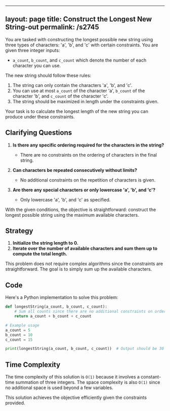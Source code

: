 
---
layout: page
title:  Construct the Longest New String-out
permalink: /s2745
---

You are tasked with constructing the longest possible new string using three types of characters: 'a', 'b', and 'c' with certain constraints. You are given three integer inputs: 
- `a_count`, `b_count`, and `c_count` which denote the number of each character you can use.

The new string should follow these rules:
1. The string can only contain the characters 'a', 'b', and 'c'.
2. You can use at most `a_count` of the character 'a', `b_count` of the character 'b', and `c_count` of the character 'c'.
3. The string should be maximized in length under the constraints given.

Your task is to calculate the longest length of the new string you can produce under these constraints.

## Clarifying Questions

1. **Is there any specific ordering required for the characters in the string?**
   - There are no constraints on the ordering of characters in the final string.

2. **Can characters be repeated consecutively without limits?**
   - No additional constraints on the repetition of characters is given.

3. **Are there any special characters or only lowercase 'a', 'b', and 'c'?**
   - Only lowercase 'a', 'b', and 'c' as specified.

With the given conditions, the objective is straightforward: construct the longest possible string using the maximum available characters.

## Strategy

1. **Initialize the string length to 0.**
2. **Iterate over the number of available characters and sum them up to compute the total length.**

This problem does not require complex algorithms since the constraints are straightforward. The goal is to simply sum up the available characters.

## Code

Here's a Python implementation to solve this problem:

```python
def longestString(a_count, b_count, c_count):
    # Sum all counts since there are no additional constraints on ordering
    return a_count + b_count + c_count

# Example usage
a_count = 5
b_count = 10
c_count = 15

print(longestString(a_count, b_count, c_count))  # Output should be 30
```

## Time Complexity

The time complexity of this solution is `O(1)` because it involves a constant-time summation of three integers. The space complexity is also `O(1)` since no additional space is used beyond a few variables.

This solution achieves the objective efficiently given the constraints provided.